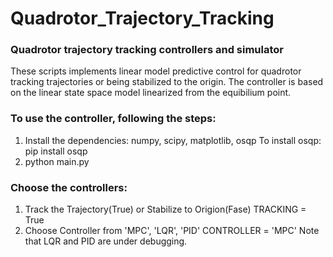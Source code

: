 # Quadrotor_Trajectory_Tracking
### Quadrotor trajectory tracking controllers and simulator
These scripts implements linear model predictive control for quadrotor tracking trajectories or being stabilized to the origin. The controller is based on the linear state space model linearized from the equibilium point.

### To use the controller, following the steps:
1. Install the dependencies: numpy, scipy, matplotlib, osqp
    To install osqp: pip install osqp
2. python main.py

### Choose the controllers:
1. Track the Trajectory(True) or Stabilize to Origion(Fase)
    TRACKING = True
2. Choose Controller from 'MPC', 'LQR', 'PID'
    CONTROLLER = 'MPC' 
    Note that LQR and PID are under debugging.
